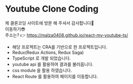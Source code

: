 # Youtube Clone Coding

제 클론코딩 사이트에 방문 해 주셔서 감사합니다🙌  
이동하기😎  
주소는? 👉 https://malza0408.github.io/react-my-youtube-ts/

- 해당 프로젝트는 CRA를 기반으로 한 프로젝트입니다.
- Redux(Redux Actions, Redux Saga)
- TypeScript 로 개발 되었습니다.
- youtube api 를 활용하여 결과를 불러옵니다.
- css module 을 활용 하였습니다.
- React Route 를 활용하여 페이지를 이동합니다.
